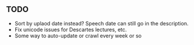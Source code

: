 ## TODO
* Sort by uplaod date instead? Speech date can still go in the description.
* Fix unicode issues for Descartes lectures, etc.
* Some way to auto-update or crawl every week or so